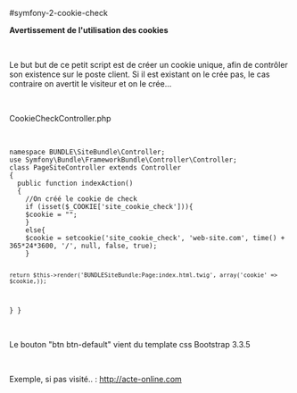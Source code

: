 #symfony-2-cookie-check

<b>Avertissement de l'utilisation des cookies</b>

<br />

Le but but de ce petit script est de créer un cookie unique, afin de contrôler son existence sur le poste client.
Si il est existant on le crée pas, le cas contraire on avertit le visiteur et on le crée...

<br />

CookieCheckController.php

<br />

<code>
namespace BUNDLE\SiteBundle\Controller;
use Symfony\Bundle\FrameworkBundle\Controller\Controller;
class PageSiteController extends Controller
{
  public function indexAction()
  {
    //On créé le cookie de check
    if (isset($_COOKIE['site_cookie_check'])){
    $cookie = "";
    }
    else{
    $cookie = setcookie('site_cookie_check', 'web-site.com', time() + 365*24*3600, '/', null, false, true); 
    }
    
    return $this->render('BUNDLESiteBundle:Page:index.html.twig', array('cookie' => $cookie,));
  }
}
</code>

<br />

Le bouton "btn btn-default" vient du template css Bootstrap 3.3.5


<br />

Exemple, si pas visité.. : <a href="http://acte-online.com" target="_blank">http://acte-online.com</a>
